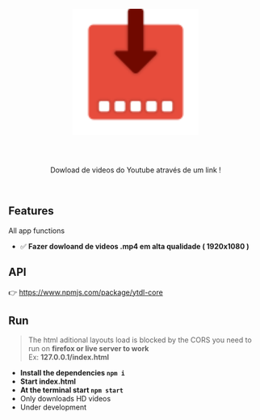 <h1 align="center">
</br>
  <img src="./assets/img/icon.png" width="250">
</br>
</br>
</h1>
<p align="center">Dowload de videos do Youtube através de um link !</p>
</br>

## Features
All app functions
- ✅ **Fazer dowloand de videos .mp4 em alta qualidade ( 1920x1080 )**

## API
👉 https://www.npmjs.com/package/ytdl-core

## Run
> The html aditional layouts load is blocked by the CORS you need to run on **firefox or live server to work**  
> Ex: **127.0.0.1/index.html**
- **Install the dependencies `npm i`**
- **Start index.html**
- **At the terminal start `npm start`**
- Only downloads HD videos
- Under development
